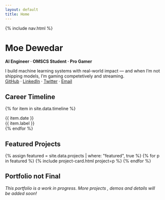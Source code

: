 ```yaml
---
layout: default
title: Home
---
```

{% include nav.html %}

# Moe Dewedar
**AI Engineer · OMSCS Student · Pro Gamer**

I build machine learning systems with real-world impact — and when I’m not shipping models, I’m gaming competetively and streaming.  
[GitHub](https://github.com/mohaned-dewedar) · [LinkedIn](https://linkedin.com/in/mohaned-dewedar) · [Twitter](https://twitter.com/thecherryo) · [Email](mailto:m.dewedar97@gmail.com)

<!-- Career Timeline -->
<h2 class="section-title">Career Timeline</h2>
<div class="timeline">

  {% for item in site.data.timeline %}
    <div class="timeline-item">
      <div class="timeline-dot"></div>
      <div class="card">
        <div class="timeline-date">{{ item.date }}</div>
        <div class="timeline-label">{{ item.label }}</div>
      </div>
    </div>
  {% endfor %}

</div>


## Featured Projects
<div class="grid">
  {% assign featured = site.data.projects | where: "featured", true %}
  {% for p in featured %}
    {% include project-card.html project=p %}
  {% endfor %}
</div>

## Portfolio not Final
*This portfolio is a work in progress. More projects , demos and details will be added soon!*
